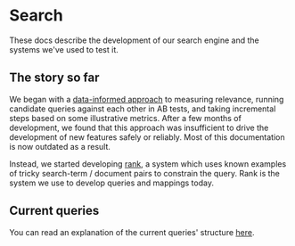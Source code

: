 # Search

These docs describe the development of our search engine and the systems we've used to test it.

## The story so far

We began with a [data-informed approach](./data_informed) to measuring relevance, running candidate queries against each other in AB tests, and taking incremental steps based on some illustrative metrics. After a few months of development, we found that this approach was insufficient to drive the development of new features safely or reliably. Most of this documentation is now outdated as a result.

Instead, we started developing [rank](./rank/), a system which uses known examples of tricky search-term / document pairs to constrain the query. Rank is the system we use to develop queries and mappings today.

## Current queries

You can read an explanation of the current queries' structure [here](./current/README.md).
